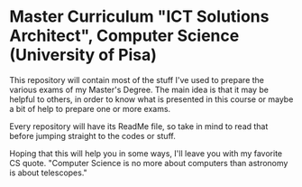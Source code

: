 # Master Curriculum "ICT Solutions Architect", Computer Science (University of Pisa)

This repository will contain most of the stuff I've used to prepare the various exams of my Master's Degree. 
The main idea is that it may be helpful to others, in order to know what is presented in this course or maybe a bit of help to prepare one or more exams.

Every repository will have its ReadMe file, so take in mind to read that before jumping straight to the codes or stuff.

Hoping that this will help you in some ways, I'll leave you with my favorite CS quote.
"Computer Science is no more about computers than astronomy is about telescopes."
